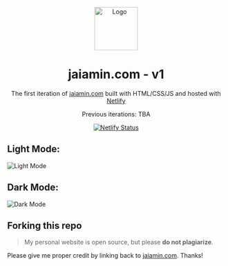 <div align="center">
  <img alt="Logo" src="https://raw.githubusercontent.com/jamino30/jamino30.github.io/main/images/logo.png" width="100" />
</div>
<h1 align="center">
  jaiamin.com - v1
</h1>
<p align="center">
  The first iteration of <a href="https://jaiamin.com" target="_blank">jaiamin.com</a> built with HTML/CSS/JS and hosted with <a href="https://www.netlify.com/" target="__blank">Netlify</a>
</p>
<p align="center">
  Previous iterations: TBA
</p>

<p align="center">
  <a href="https://app.netlify.com/sites/jamino-v1/deploys" target="_blank">
    <img src="https://api.netlify.com/api/v1/badges/47bbab0b-8270-4333-b00a-b1f61570d8b9/deploy-status" alt="Netlify Status" />
  </a>
</p>

## Light Mode:
<img src="https://raw.githubusercontent.com/jamino30/jamino30.github.io/main/images/light-demo.png" alt="Light Mode" />
  
## Dark Mode:
<img src="https://raw.githubusercontent.com/jamino30/jamino30.github.io/main/images/dark-demo.png" alt="Dark Mode" />

## Forking this repo

> My personal website is open source, but please **do not plagiarize**. 

Please give me proper credit by linking back to [jaiamin.com](https://jaiamin.com). Thanks!
